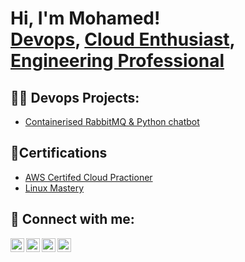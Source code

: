 <h1>Hi, I'm Mohamed! <br/><a href="https://github.com/mo-hakim">Devops</a>, <a href="https://www.linkedin.com/in/mohamed-abdihakim/">Cloud Enthusiast</a>, <a href="https://www.linkedin.com/in/mohamed-abdihakim">Engineering Professional</a></h1>

<h2>👨‍💻 Devops Projects:</h2>

 - [Containerised RabbitMQ & Python chatbot](https://github.com/mo-hakim/rabbitmq-dockerization)

<h2>🧾Certifications</h2>

- [AWS Certifed Cloud Practioner](https://www.credly.com/badges/dcd125f9-3cc9-4ff9-8c85-6d2279d57314/linked_in_profile)
- [Linux Mastery](https://www.udemy.com/course/linux-mastery/)

<h2> 🤳 Connect with me:</h2>

[<img align="left" alt="Mo-hakim | YouTube" width="22px" src="https://cdn.jsdelivr.net/npm/simple-icons@v3/icons/youtube.svg" />][youtube]
[<img align="left" alt="Mo-hakim | Twitter" width="22px" src="https://cdn.jsdelivr.net/npm/simple-icons@v3/icons/twitter.svg" />][twitter]
[<img align="left" alt="Mo-hakim | LinkedIn" width="22px" src="https://cdn.jsdelivr.net/npm/simple-icons@v3/icons/linkedin.svg" />][linkedin]
[<img align="left" alt="Mo-hakim | Instagram" width="22px" src="https://cdn.jsdelivr.net/npm/simple-icons@v3/icons/instagram.svg" />][instagram]

[twitter]: https://twitter.com/
[youtube]: https://www.youtube.com/
[instagram]: https://www.instagram.com/cutclears/
[linkedin]: https://linkedin.com/in/mohamed-abdihakim

<!--
**joshmadakor1/joshmadakor1** is a ✨ _special_ ✨ repository because its `README.md` (this file) appears on your GitHub profile.

Here are some ideas to get you started:

- 🔭 I’m currently working on ...
- 🌱 I’m currently learning ...
- 👯 I’m looking to collaborate on ...
- 🤔 I’m looking for help with ...
- 💬 Ask me about ...
- 📫 How to reach me: ...
- 😄 Pronouns: ...
- ⚡ Fun fact: ...
-->
